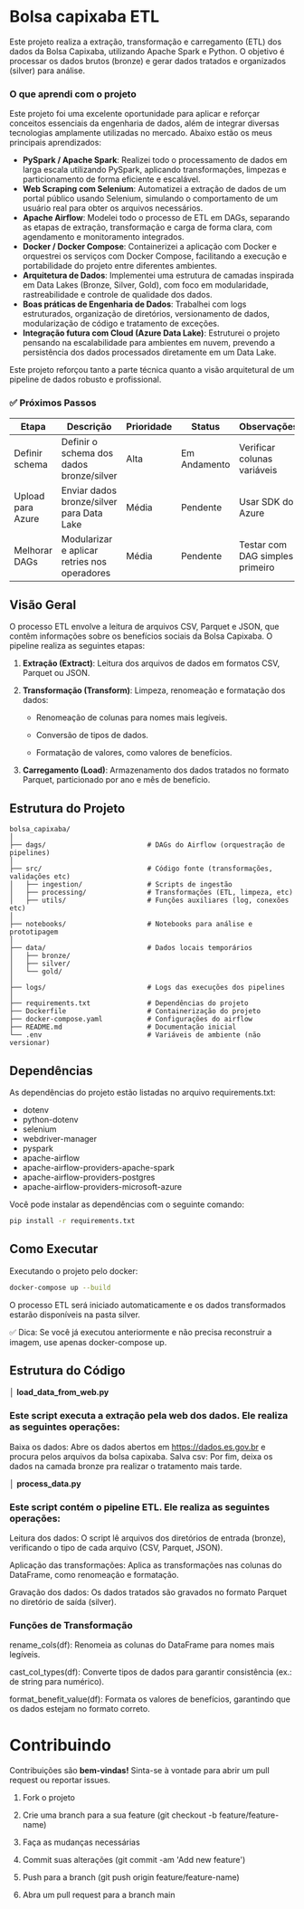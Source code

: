 # Bolsa capixaba ETL

Este projeto realiza a extração, transformação e carregamento (ETL) dos dados da Bolsa Capixaba, utilizando 
Apache Spark e Python. O objetivo é processar os dados brutos (bronze) e gerar dados tratados e organizados (silver) 
para análise.

### O que aprendi com o projeto

Este projeto foi uma excelente oportunidade para aplicar e reforçar conceitos essenciais da engenharia de dados, além de integrar diversas tecnologias amplamente utilizadas no mercado. Abaixo estão os meus principais aprendizados:

- **PySpark / Apache Spark**: Realizei todo o processamento de dados em larga escala utilizando PySpark, aplicando transformações, limpezas e particionamento de forma eficiente e escalável.
- **Web Scraping com Selenium**: Automatizei a extração de dados de um portal público usando Selenium, simulando o comportamento de um usuário real para obter os arquivos necessários.
- **Apache Airflow**: Modelei todo o processo de ETL em DAGs, separando as etapas de extração, transformação e carga de forma clara, com agendamento e monitoramento integrados.
- **Docker / Docker Compose**: Containerizei a aplicação com Docker e orquestrei os serviços com Docker Compose, facilitando a execução e portabilidade do projeto entre diferentes ambientes.
- **Arquitetura de Dados**: Implementei uma estrutura de camadas inspirada em Data Lakes (Bronze, Silver, Gold), com foco em modularidade, rastreabilidade e controle de qualidade dos dados.
- **Boas práticas de Engenharia de Dados**: Trabalhei com logs estruturados, organização de diretórios, versionamento de dados, modularização de código e tratamento de exceções.
- **Integração futura com Cloud (Azure Data Lake)**: Estruturei o projeto pensando na escalabilidade para ambientes em nuvem, prevendo a persistência dos dados processados diretamente em um Data Lake.

Este projeto reforçou tanto a parte técnica quanto a visão arquitetural de um pipeline de dados robusto e profissional.

### ✅ Próximos Passos

| Etapa              | Descrição                                    | Prioridade | Status       | Observações                      |
|--------------------|----------------------------------------------|------------|--------------|----------------------------------|
| Definir schema     | Definir o schema dos dados bronze/silver     | Alta       | Em Andamento | Verificar colunas variáveis      |
| Upload para Azure  | Enviar dados bronze/silver para Data Lake    | Média      | Pendente     | Usar SDK do Azure                |
| Melhorar DAGs      | Modularizar e aplicar retries nos operadores | Média      | Pendente     | Testar com DAG simples primeiro  |


## Visão Geral
O processo ETL envolve a leitura de arquivos CSV, Parquet e JSON, que contêm informações sobre os benefícios sociais da 
Bolsa Capixaba. O pipeline realiza as seguintes etapas:

1. **Extração (Extract)**: Leitura dos arquivos de dados em formatos CSV, Parquet ou JSON.

2. **Transformação (Transform)**: Limpeza, renomeação e formatação dos dados:

   - Renomeação de colunas para nomes mais legíveis.

   - Conversão de tipos de dados.

   - Formatação de valores, como valores de benefícios.

3. **Carregamento (Load)**: Armazenamento dos dados tratados no formato Parquet, particionado por ano e 
mês de benefício.


## Estrutura do Projeto
~~~
bolsa_capixaba/
│
├── dags/                         # DAGs do Airflow (orquestração de pipelines)
│
├── src/                          # Código fonte (transformações, validações etc)
│   ├── ingestion/                # Scripts de ingestão
│   ├── processing/               # Transformações (ETL, limpeza, etc)
│   ├── utils/                    # Funções auxiliares (log, conexões etc)
│
├── notebooks/                    # Notebooks para análise e prototipagem
│
├── data/                         # Dados locais temporários
│   ├── bronze/
│   ├── silver/
│   └── gold/
│
├── logs/                         # Logs das execuções dos pipelines
│
├── requirements.txt              # Dependências do projeto
├── Dockerfile                    # Containerização do projeto
├── docker-compose.yaml           # Configurações do airflow
├── README.md                     # Documentação inicial
└── .env                          # Variáveis de ambiente (não versionar)
~~~


## Dependências
As dependências do projeto estão listadas no arquivo requirements.txt:
   - dotenv
   - python-dotenv
   - selenium
   - webdriver-manager
   - pyspark
   - apache-airflow
   - apache-airflow-providers-apache-spark
   - apache-airflow-providers-postgres
   - apache-airflow-providers-microsoft-azure

Você pode instalar as dependências com o seguinte comando:
~~~~bash
pip install -r requirements.txt
~~~~

## Como Executar
Executando o projeto pelo docker:

~~~~bash
docker-compose up --build
~~~~
O processo ETL será iniciado automaticamente e os dados transformados estarão disponíveis na pasta silver.

   ✅ Dica: Se você já executou anteriormente e não precisa reconstruir a imagem, use apenas docker-compose up.
   
## Estrutura do Código

│ **load_data_from_web.py**
   ### Este script executa a extração pela web dos dados. Ele realiza as seguintes operações:
   Baixa os dados: Abre os dados abertos em https://dados.es.gov.br e procura pelos arquivos da bolsa capixaba.
   Salva csv: Por fim, deixa os dados na camada bronze pra realizar o tratamento mais tarde.

│ **process_data.py**

   ### Este script contém o pipeline ETL. Ele realiza as seguintes operações:
   
   Leitura dos dados: O script lê arquivos dos diretórios de entrada (bronze), verificando o tipo de 
   cada arquivo (CSV, Parquet, JSON).
   
   Aplicação das transformações: Aplica as transformações nas colunas do DataFrame, como renomeação e formatação.
   
   Gravação dos dados: Os dados tratados são gravados no formato Parquet no diretório de saída (silver).
   
   ### Funções de Transformação
   rename_cols(df): Renomeia as colunas do DataFrame para nomes mais legíveis.
   
   cast_col_types(df): Converte tipos de dados para garantir consistência (ex.: de string para numérico).
   
   format_benefit_value(df): Formata os valores de benefícios, garantindo que os dados estejam no formato correto.
   
# Contribuindo
Contribuições são **bem-vindas!** Sinta-se à vontade para abrir um pull request ou reportar issues.

1. Fork o projeto

2. Crie uma branch para a sua feature (git checkout -b feature/feature-name)

3. Faça as mudanças necessárias

4. Commit suas alterações (git commit -am 'Add new feature')

5. Push para a branch (git push origin feature/feature-name)

6. Abra um pull request para a branch main


